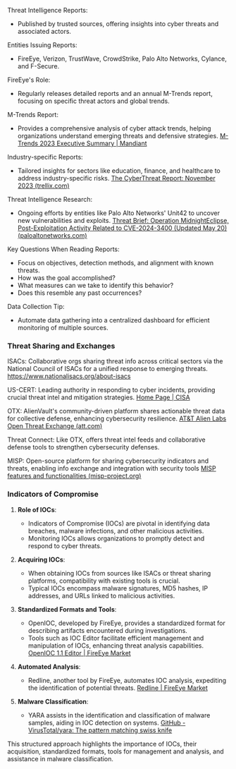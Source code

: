 
Threat Intelligence Reports:

- Published by trusted sources, offering insights into cyber threats and associated actors.

Entities Issuing Reports:

- FireEye, Verizon, TrustWave, CrowdStrike, Palo Alto Networks, Cylance, and F-Secure.
 
FireEye's Role:

- Regularly releases detailed reports and an annual M-Trends report, focusing on specific threat actors and global trends. 

M-Trends Report:

- Provides a comprehensive analysis of cyber attack trends, helping organizations understand emerging threats and defensive strategies.  [M-Trends 2023 Executive Summary | Mandiant](https://www.mandiant.com/resources/reports/m-trends-2023-executive-summary)

Industry-specific Reports:

- Tailored insights for sectors like education, finance, and healthcare to address industry-specific risks. [The CyberThreat Report: November 2023 (trellix.com)](https://www.trellix.com/solutions/gated-form/?docID=20ac2103-1f39-4c86-a2b8-995059730c01/)


Threat Intelligence Research:

- Ongoing efforts by entities like Palo Alto Networks' Unit42 to uncover new vulnerabilities and exploits. [Threat Brief: Operation MidnightEclipse, Post-Exploitation Activity Related to CVE-2024-3400 (Updated May 20) (paloaltonetworks.com)](https://unit42.paloaltonetworks.com/cve-2024-3400/)

Key Questions When Reading Reports:

- Focus on objectives, detection methods, and alignment with known threats.
-  How was the goal accomplished? 
-  What measures can we take to identify this behavior? 
-  Does this resemble any past occurrences?

Data Collection Tip:

- Automate data gathering into a centralized dashboard for efficient monitoring of multiple sources.

### Threat Sharing and Exchanges

ISACs: Collaborative orgs sharing threat info across critical sectors via the National Council of ISACs for a unified response to emerging threats. https://www.nationalisacs.org/about-isacs

US-CERT: Leading authority in responding to cyber incidents, providing crucial threat intel and mitigation strategies. [Home Page | CISA](https://www.cisa.gov/)


OTX: AlienVault's community-driven platform shares actionable threat data for collective defense, enhancing cybersecurity resilience. [AT&T Alien Labs Open Threat Exchange (att.com)](https://cybersecurity.att.com/open-threat-exchange)

Threat Connect: Like OTX, offers threat intel feeds and collaborative defense tools to strengthen cybersecurity defenses.

MISP: Open-source platform for sharing cybersecurity indicators and threats, enabling info exchange and integration with security tools [MISP features and functionalities (misp-project.org)](https://www.misp-project.org/features/)

### Indicators of Compromise

1. **Role of IOCs**:
    
    - Indicators of Compromise (IOCs) are pivotal in identifying data breaches, malware infections, and other malicious activities.
    - Monitoring IOCs allows organizations to promptly detect and respond to cyber threats.
2. **Acquiring IOCs**:
    
    - When obtaining IOCs from sources like ISACs or threat sharing platforms, compatibility with existing tools is crucial.
    - Typical IOCs encompass malware signatures, MD5 hashes, IP addresses, and URLs linked to malicious activities.
3. **Standardized Formats and Tools**:
    
    - OpenIOC, developed by FireEye, provides a standardized format for describing artifacts encountered during investigations.
    - Tools such as IOC Editor facilitate efficient management and manipulation of IOCs, enhancing threat analysis capabilities. [OpenIOC 1.1 Editor | FireEye Market](https://fireeye.market/apps/211404)
    
1. **Automated Analysis**:
    
    - Redline, another tool by FireEye, automates IOC analysis, expediting the identification of potential threats. [Redline | FireEye Market](https://fireeye.market/apps/211364)
    
1. **Malware Classification**:
    
    - YARA assists in the identification and classification of malware samples, aiding in IOC detection on systems. [GitHub - VirusTotal/yara: The pattern matching swiss knife](https://github.com/virustotal/yara)
    

This structured approach highlights the importance of IOCs, their acquisition, standardized formats, tools for management and analysis, and assistance in malware classification.
